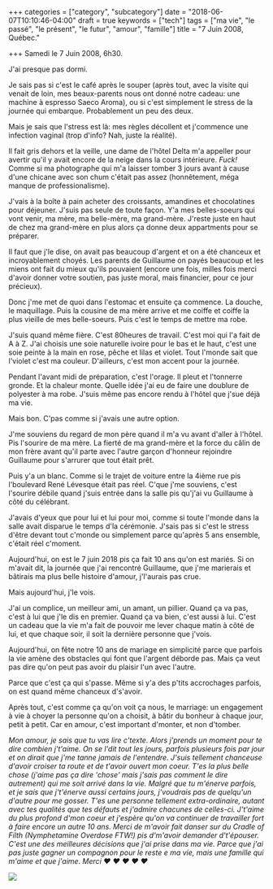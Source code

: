 +++
categories = ["category", "subcategory"]
date = "2018-06-07T10:10:46-04:00"
draft = true
keywords = ["tech"]
tags = ["ma vie", "le passé", "le présent", "le futur", "amour", "famille"]
title = "7 Juin 2008, Québec."

+++
Samedi le 7 Juin 2008, 6h30.

J'ai presque pas dormi.

Je sais pas si c'est le café après le souper (après tout, avec la visite qui venait de loin, mes beaux-parents nous ont donné notre cadeau: une machine à espresso Saeco Aroma), ou si c'est simplement le stress de la journée qui embarque. Probablement un peu des deux.

Mais je sais que l'stress est là: mes règles décollent et j'commence une infection vaginal (trop d'info? Nah, juste la réalité).

Il fait gris dehors et la veille, une dame de l'hôtel Delta m'a appeller pour avertir qu'il y avait encore de la neige dans la cours intérieure. _Fuck!_ Comme si ma photographe qui m'a laisser tomber 3 jours avant à cause d'une chicane avec son chum c'était pas assez (honnêtement, méga manque de professionalisme).

J'vais à la boîte à pain acheter des croissants, amandines et chocolatines pour déjeuner. J'suis pas seule de toute façon. Y'a mes belles-soeurs qui vont venir, ma mère, ma belle-mère, ma grand-mère. J'reste juste en haut de chez ma grand-mère en plus alors ça donne deux appartments pour se préparer.

Il faut que j'le dise, on avait pas beaucoup d'argent et on a été chanceux et incroyablement choyés. Les parents de Guillaume on payés beaucoup et les miens ont fait du mieux qu'ils pouvaient (encore une fois, milles fois merci d'avoir donner votre soutien, pas juste moral, mais financier, pour ce jour précieux).

Donc j'me met de quoi dans l'estomac et ensuite ça commence. La douche, le maquillage. Puis la cousine de ma mère arrive et me coiffe et coiffe la plus vieille de mes belle-soeurs. Puis c'est le temps de mettre ma robe.

J'suis quand même fière. C'est 80heures de travail. C'est moi qui l'a fait de A à Z. J'ai choisis une soie naturelle ivoire pour le bas et le haut, c'est une soie peinte à la main en rose, pêche et lilas et violet. Tout l'monde sait que l'violet c'est ma couleur. D'ailleurs, c'est mon accent pour la journée.

Pendant l'avant midi de préparation, c'est l'orage. Il pleut et l'tonnerre gronde. Et la chaleur monte. Quelle idée j'ai eu de faire une doublure de polyester à ma robe. J'suis même pas encore rendu à l'hôtel que j'sue déjà ma vie.

Mais bon. C'pas comme si j'avais une autre option.

J'me souviens du regard de mon père quand il m'a vu avant d'aller à l'hôtel. Pis l'sourire de ma mère. La fierté de ma grand-mère et la force du câlin de mon frère avant qu'il parte avec l'autre garçon d'honneur rejoindre Guillaume pour s'arrurer que tout était prêt.

Puis y'a un blanc. Comme si le trajet de voiture entre la 4ième rue pis l'boulevard René Lévesque était pas réel. C'que j'me souviens, c'est l'sourire débile quand j'suis entrée dans la salle pis qu'j'ai vu Guillaume à côté du célébrant.

J'avais d'yeux que pour lui et lui pour moi, comme si toute l'monde dans la salle avait disparue le temps d'la cérémonie. J'sais pas si c'est le stress d'être devant tout c'monde ou simplement parce qu'après 5 ans ensemble, c'était réel c'moment.

Aujourd'hui, on est le 7 juin 2018 pis ça fait 10 ans qu'on est mariés. Si on m'avait dit, la journée que j'ai rencontré Guillaume, que j'me marierais et bâtirais ma plus belle histoire d'amour, j'l'aurais pas crue.

Mais aujourd'hui, j'le vois.

J'ai un complice, un meilleur ami, un amant, un pillier. Quand ça va pas, c'est à lui que j'le dis en premier. Quand ça va bien, c'est aussi à lui. C'est un cadeau que la vie m'a fait de pouvoir me lever chaque matin à côté de lui, et que chaque soir, il soit la dernière personne que j'vois.

Aujourd'hui, on fête notre 10 ans de mariage en simplicité parce que parfois la vie amène des obstacles qui font que l'argent déborde pas. Mais ça veut pas dire qu'on peut pas avoir du plaisir l'un avec l'autre.

Parce que c'est ça qui s'passe. Même si y'a des p'tits accrochages parfois, on est quand même chanceux d's'avoir.

Après tout, c'est comme ça qu'on voit ça nous, le marriage: un engagement à vie à choyer la personne qu'on a choisit, à bâtir du bonheur à chaque jour, petit à petit. Car en amour, c'est important d'monter, et non d'tomber.

_Mon amour, je sais que tu vas lire c'texte. Alors j'prends un moment pour te dire combien j't'aime. On se l'dit tout les jours, parfois plusieurs fois par jour et on dirait que j'me tanne jamais de l'entendre. J'suis tellement chanceuse d'avoir croiser ta route et de t'avoir ouvert mon coeur. T'es la plus belle chose (j'aime pas ça dire 'chose' mais j'sais pas comment le dire autrement) qui me soit arrivé dans la vie. Malgré que tu m'énerve parfois, et je sais que j't'énerve aussi certains jours, j'voudrais pas de quelqu'un d'autre pour me gosser. T'es une personne tellement extra-ordinaire, autant avec tes qualités que tes défauts et j'admire chacunes de celles-ci. J't'aime du plus profond d'mon coeur et j'espère qu'on va continuer de travailler fort à faire encore un autre 10 ans. Merci de m'avoir fait danser sur du Cradle of Filth (Nymphetamine Overdose FTW!) pis d'm'avoir demander d't'épouser. C'est une des meilleures décisions que j'ai prise dans ma vie. Parce que j'ai pas juste gagner un compagnon pour le reste e ma vie, mais une famille qui m'aime et que j'aime. Merci ♥  ♥  ♥  ♥  ♥_

![](/uploads/2018/06/07/22-mind-marriage-tips-grandma-502711544-nurdanst.jpg)